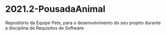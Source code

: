 # 2021.2-PousadaAnimal
Repositório da Equipe Pets, para o desenvolvimento do seu projeto durante a disciplina de Requisitos de Software.
